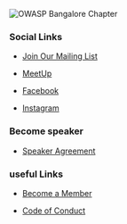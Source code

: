 <!--### Chapter Information
* Chapter Region -->


![OWASP Bangalore Chapter](Owasp-bangalore-logo.png
"OWASP Bangalore Chapter")

### Social Links
 
* [Join Our Mailing List](https://groups.google.com/a/owasp.org/forum/#!forum/bangalore-chapter/join)

* [MeetUp](https://www.meetup.com/OWASP-Bangalore-Chapter/)

* [Facebook](https://www.facebook.com/owaspnoida/)
 
* [Instagram](https://instagram.com/owaspnoida)
 

### Become speaker

* [Speaker Agreement](https://www.owasp.org/index.php/Speaker_Agreement)


### useful Links
* [Become a Member](https://www.owasp.org/index.php/Membership)

* [Code of Conduct](https://www.owasp.org/index.php/Governance/Conference_Policies)
